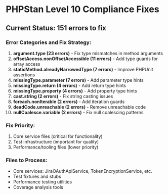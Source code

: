 # PHPStan Level 10 Compliance Fixes

## Current Status: 151 errors to fix

### Error Categories and Fix Strategy:

1. **argument.type (23 errors)** - Fix type mismatches in method arguments
2. **offsetAccess.nonOffsetAccessible (11 errors)** - Add type guards for array access
3. **staticMethod.alreadyNarrowedType (7 errors)** - Improve PHPUnit assertions
4. **missingType.parameter (7 errors)** - Add parameter type hints
5. **missingType.return (4 errors)** - Add return type hints
6. **missingType.property (4 errors)** - Add property type hints
7. **cast.string (2 errors)** - Fix string casting issues
8. **foreach.nonIterable (2 errors)** - Add iteration guards
9. **deadCode.unreachable (2 errors)** - Remove unreachable code
10. **nullCoalesce.variable (2 errors)** - Fix null coalescing patterns

### Fix Priority:
1. Core service files (critical for functionality)
2. Test infrastructure (important for quality)
3. Performance/tooling files (lower priority)

### Files to Process:
- Core services: JiraOAuthApiService, TokenEncryptionService, etc.
- Test fixtures and stubs
- Performance testing utilities
- Coverage analysis tools